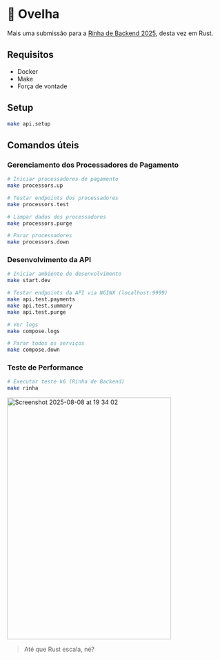 # 🐑 Ovelha

Mais uma submissão para a [Rinha de Backend 2025](https://github.com/zanfranceschi/rinha-de-backend-2025), desta vez em Rust.

## Requisitos

- Docker
- Make
- Força de vontade

## Setup

```bash
make api.setup
```

## Comandos úteis

### Gerenciamento dos Processadores de Pagamento

```bash
# Iniciar processadores de pagamento
make processors.up

# Testar endpoints dos processadores
make processors.test

# Limpar dados dos processadores
make processors.purge

# Parar processadores
make processors.down
```

### Desenvolvimento da API

```bash
# Iniciar ambiente de desenvolvimento
make start.dev

# Testar endpoints da API via NGINX (localhost:9999)
make api.test.payments
make api.test.summary
make api.test.purge

# Ver logs
make compose.logs

# Parar todos os serviços
make compose.down
```

### Teste de Performance

```bash
# Executar teste k6 (Rinha de Backend)
make rinha
```

<img width="380" height="561" alt="Screenshot 2025-08-08 at 19 34 02" src="https://github.com/user-attachments/assets/cff932bd-0f65-4fa6-95f4-1631c6bbb809" />


> Até que Rust escala, né?

